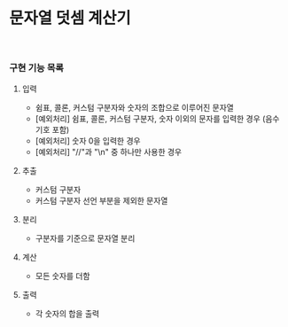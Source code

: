 # 문자열 덧셈 계산기

<br>

### 구현 기능 목록

1. 입력
    - 쉼표, 콜론, 커스텀 구분자와 숫자의 조합으로 이루어진 문자열
    - [예외처리] 쉼표, 콜론, 커스텀 구분자, 숫자 이외의 문자를 입력한 경우 (음수 기호 포함)
    - [예외처리] 숫자 0을 입력한 경우
    - [예외처리] "//"과 "\n" 중 하나만 사용한 경우

2. 추출
    - 커스텀 구분자
    - 커스텀 구분자 선언 부분을 제외한 문자열

3. 분리
    - 구분자를 기준으로 문자열 분리

4. 계산
    - 모든 숫자를 더함

5. 출력
    - 각 숫자의 합을 출력
